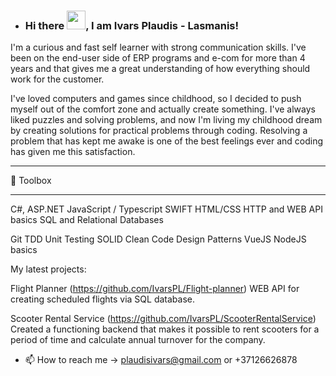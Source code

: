 - ### Hi there <img src="https://raw.githubusercontent.com/MartinHeinz/MartinHeinz/master/wave.gif" width="30px">, I am Ivars Plaudis - Lasmanis!

I'm a curious and fast self learner with strong communication skills. I've been on the end-user side of ERP programs and e-com for more than 4 years and that gives me a great understanding of how everything should work for the customer.

I've loved computers and games since childhood, so I decided to push myself out of the comfort zone and actually create something. I've always liked puzzles and solving problems, and now I'm living my childhood dream by creating solutions for practical problems through coding. Resolving a problem that has kept me awake is one of the best feelings ever and coding has given me this satisfaction.

---

🧰 Toolbox

---
C#,
ASP.NET
JavaScript / Typescript
SWIFT
HTML/CSS
HTTP and WEB API basics
SQL and Relational Databases

Git
TDD
Unit Testing
SOLID
Clean Code
Design Patterns
VueJS
NodeJS basics

My latest projects: 

Flight Planner (https://github.com/IvarsPL/Flight-planner)
WEB API for creating scheduled flights via SQL database.

Scooter Rental Service (https://github.com/IvarsPL/ScooterRentalService)
Created a functioning backend that makes it possible to rent scooters for a period of time and calculate annual turnover for the company.

- 📫 How to reach me -> plaudisivars@gmail.com or +37126626878

